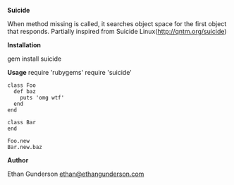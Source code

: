 **Suicide**

When method missing is called, it searches object space for the first object that responds. Partially inspired from Suicide Linux(http://qntm.org/suicide)

**Installation**

gem install suicide

**Usage**
    require 'rubygems'
    require 'suicide'

    class Foo
      def baz
        puts 'omg wtf'
      end
    end

    class Bar
    end

    Foo.new
    Bar.new.baz

**Author**

Ethan Gunderson <ethan@ethangunderson.com>